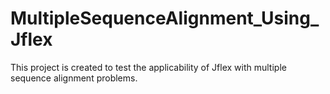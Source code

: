 # MultipleSequenceAlignment_Using_Jflex
This project is created to test the applicability of Jflex with multiple sequence alignment problems.
